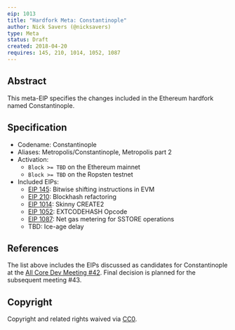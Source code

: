 ```yaml
---
eip: 1013
title: "Hardfork Meta: Constantinople"
author: Nick Savers (@nicksavers)
type: Meta
status: Draft
created: 2018-04-20
requires: 145, 210, 1014, 1052, 1087
---
```


## Abstract

This meta-EIP specifies the changes included in the Ethereum hardfork named Constantinople.

## Specification

- Codename: Constantinople
- Aliases: Metropolis/Constantinople, Metropolis part 2
- Activation:
  - `Block >= TBD` on the Ethereum mainnet
  - `Block >= TBD` on the Ropsten testnet
- Included EIPs:
  - [EIP 145](./eip-145.md): Bitwise shifting instructions in EVM
  - [EIP 210](./eip-210.md): Blockhash refactoring
  - [EIP 1014](./eip-1014.md): Skinny CREATE2
  - [EIP 1052](./eip-1052.md): EXTCODEHASH Opcode
  - [EIP 1087](./eip-1087.md): Net gas metering for SSTORE operations
  - TBD: Ice-age delay

## References

The list above includes the EIPs discussed as candidates for Constantinople at the [All Core Dev Meeting #42](https://github.com/ethereum/pm/blob/c78d7ff147daaafa4dce60ba56cdedbe268a0488/All%20Core%20Devs%20Meetings/Meeting%2042.md#constantinople-hard-fork-and-timing). Final decision is planned for the subsequent meeting #43.

## Copyright

Copyright and related rights waived via [CC0](https://creativecommons.org/publicdomain/zero/1.0/).
